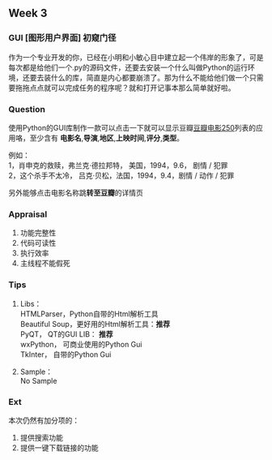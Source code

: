 ## Week 3
### GUI [图形用户界面] 初窥门径  
作为一个专业开发的你，已经在小明和小敏心目中建立起一个伟岸的形象了，可是每次都是给他们一个.py的源码文件，还要去安装一个什么叫做Python的运行环境，还要去装什么的库，简直是内心都要崩溃了。那为什么不能给他们做一个只需要拖拖点点就可以完成任务的程序呢？就和打开记事本那么简单就好啦。

### Question  
使用Python的GUI库制作一款可以点击一下就可以显示豆瓣[豆瓣电影250](http://movie.douban.com/top250)列表的应用咯，至少含有 **电影名**,**导演**,**地区**,**上映时间**,**评分**,**类型**。

例如：  
1，肖申克的救赎，弗兰克·德拉邦特， 美国，1994，9.6， 剧情 / 犯罪  
2，这个杀手不太冷， 吕克·贝松，法国，1994，9.4，剧情 / 动作 / 犯罪  

另外能够点击电影名称跳**转至豆瓣**的详情页

### Appraisal 
1. 功能完整性
2. 代码可读性
3. 执行效率
4. 主线程不能假死

### Tips
1. Libs：  
HTMLParser，Python自带的Html解析工具  
Beautiful Soup，更好用的Html解析工具：**推荐**  
PyQT， QT的GUI LIB： **推荐**   
wxPython， 可商业使用的Python Gui  
TkInter， 自带的Python Gui  

2. Sample：  
No Sample

### Ext
本次仍然有加分项的：  
1. 提供搜索功能  
2. 提供一键下载链接的功能
